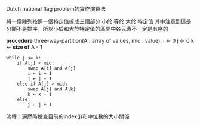 Dutch national flag problem的實作演算法

將一個陣列按照一個特定值拆成三個部分 小於 等於 大於 特定值
其中注意到這是分類不是排序，所以小於和大於特定值的區間中各元素不一定是有序的

**procedure** three-way-partition(A : array of values, mid : value):
    i ← 0
    j ← 0
    k ← **size of** A - 1

    while j <= k:
        if A[j] < mid:
            swap A[i] and A[j]
            i ← i + 1
            j ← j + 1
        else if A[j] > mid:
            swap A[j] and A[k]
            k ← k - 1
        else:
            j ← j + 1

流程：遍歷時檢查目前的index(j)和中位數的大小關係
